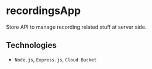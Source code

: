 # recordingsApp
Store API to manage recording related stuff at server side.


## Technologies
- `Node.js`, `Express.js`, `Cloud Bucket`
